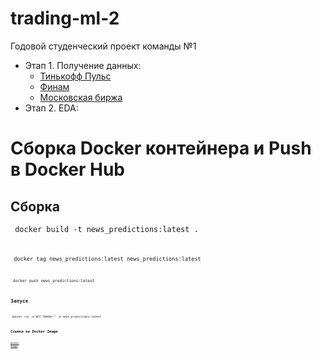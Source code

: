 # trading-ml-2

Годовой студенческий проект команды №1

* Этап 1. Получение данных:
    - [Тинькофф Пульс](/data/Tinkoff/tinkoff_puls.ipynb)
    - [Финам](/data/Finam/README.md)
    - [Московская биржа](/data/MOEX/MOEX.ipynb)
* Этап 2. EDA:



# Сборка Docker контейнера и Push в Docker Hub

## Сборка

<code> docker build -t news_predictions:latest . <code> 

<code> docker tag news_predictions:latest news_predictions:latest <code>

<code> docker push news_predictions:latest <code>

## Запуск 

<code> docker run -e BOT_TOKEN="" -d news_predictions:latest <code>

## Ссылка на Docker Image

[Docker Image](https://hub.docker.com/r/lytkinvs/news_predictions)

